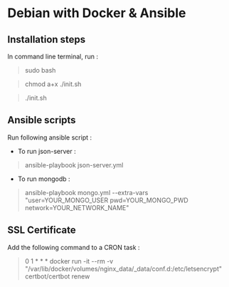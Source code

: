# Debian with Docker & Ansible 

## Installation steps

In command line terminal, run :

> sudo bash

>chmod a+x ./init.sh

>./init.sh

## Ansible scripts

Run following ansible script :

* To run json-server :
> ansible-playbook json-server.yml

* To run mongodb :
> ansible-playbook mongo.yml --extra-vars "user=YOUR_MONGO_USER pwd=YOUR_MONGO_PWD network=YOUR_NETWORK_NAME"

## SSL Certificate

Add the following command to a CRON task :

> 0 1 * * * docker run -it --rm -v "/var/lib/docker/volumes/nginx_data/_data/conf.d:/etc/letsencrypt" certbot/certbot renew